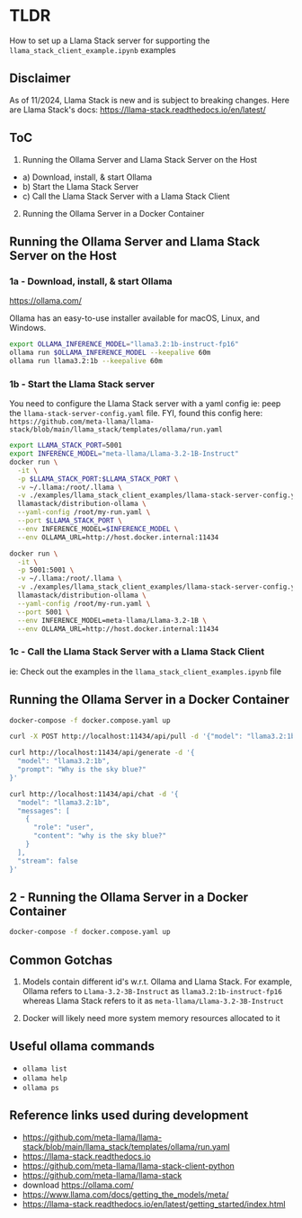 # TLDR

How to set up a Llama Stack server for supporting the `llama_stack_client_example.ipynb` examples

## Disclaimer

As of 11/2024, Llama Stack is new and is subject to breaking changes.
Here are Llama Stack's docs: https://llama-stack.readthedocs.io/en/latest/

## ToC

1. Running the Ollama Server and Llama Stack Server on the Host 
  - a) Download, install, & start Ollama
  - b) Start the Llama Stack Server
  - c) Call the Llama Stack Server with a Llama Stack Client
2. Running the Ollama Server in a Docker Container

## Running the Ollama Server and Llama Stack Server on the Host 

### 1a - Download, install, & start Ollama

https://ollama.com/

Ollama has an easy-to-use installer available for macOS, Linux, and Windows.

```sh
export OLLAMA_INFERENCE_MODEL="llama3.2:1b-instruct-fp16"
ollama run $OLLAMA_INFERENCE_MODEL --keepalive 60m
ollama run llama3.2:1b --keepalive 60m
```

### 1b - Start the Llama Stack server

You need to configure the Llama Stack server with a yaml config ie: peep the `llama-stack-server-config.yaml` file. FYI, found this config here: `https://github.com/meta-llama/llama-stack/blob/main/llama_stack/templates/ollama/run.yaml`

```sh
export LLAMA_STACK_PORT=5001
export INFERENCE_MODEL="meta-llama/Llama-3.2-1B-Instruct"
docker run \
  -it \
  -p $LLAMA_STACK_PORT:$LLAMA_STACK_PORT \
  -v ~/.llama:/root/.llama \
  -v ./examples/llama_stack_client_examples/llama-stack-server-config.yaml:/root/my-run.yaml \
  llamastack/distribution-ollama \
  --yaml-config /root/my-run.yaml \
  --port $LLAMA_STACK_PORT \
  --env INFERENCE_MODEL=$INFERENCE_MODEL \
  --env OLLAMA_URL=http://host.docker.internal:11434
```

```sh
docker run \
  -it \
  -p 5001:5001 \
  -v ~/.llama:/root/.llama \
  -v ./examples/llama_stack_client_examples/llama-stack-server-config.yaml:/root/my-run.yaml \
  llamastack/distribution-ollama \
  --yaml-config /root/my-run.yaml \
  --port 5001 \
  --env INFERENCE_MODEL=meta-llama/Llama-3.2-1B \
  --env OLLAMA_URL=http://host.docker.internal:11434
```


### 1c - Call the Llama Stack Server with a Llama Stack Client

ie: Check out the examples in the `llama_stack_client_examples.ipynb` file

## Running the Ollama Server in a Docker Container

```sh - set up the ollama server
docker-compose -f docker.compose.yaml up
```

```sh - download a model
curl -X POST http://localhost:11434/api/pull -d '{"model": "llama3.2:1b"}'
```

```sh - test the model
curl http://localhost:11434/api/generate -d '{
  "model": "llama3.2:1b",
  "prompt": "Why is the sky blue?"
}'

curl http://localhost:11434/api/chat -d '{
  "model": "llama3.2:1b",
  "messages": [
    {
      "role": "user",
      "content": "why is the sky blue?"
    }
  ],
  "stream": false
}'
```

## 2 - Running the Ollama Server in a Docker Container

```sh
docker-compose -f docker.compose.yaml up
```

## Common Gotchas

1. Models contain different id's w.r.t. Ollama and Llama Stack. For example, Ollama refers to `Llama-3.2-3B-Instruct` as `llama3.2:1b-instruct-fp16` whereas Llama Stack refers to it as `meta-llama/Llama-3.2-3B-Instruct`

2. Docker will likely need more system memory resources allocated to it

## Useful ollama commands

- `ollama list`
- `ollama help`
- `ollama ps`

## Reference links used during development

- https://github.com/meta-llama/llama-stack/blob/main/llama_stack/templates/ollama/run.yaml
- https://llama-stack.readthedocs.io
- https://github.com/meta-llama/llama-stack-client-python
- https://github.com/meta-llama/llama-stack
- download https://ollama.com/
- https://www.llama.com/docs/getting_the_models/meta/
- https://llama-stack.readthedocs.io/en/latest/getting_started/index.html

